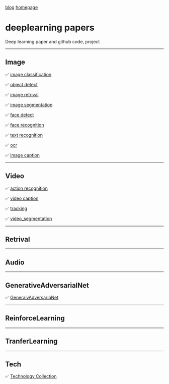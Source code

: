 [blog](https://github.com/shaoxq/deeplearning_papers/blob/maste/blog.md) [homepage](https://github.com/shaoxq/deeplearning_papers/blob/master/homepage.md)

# deeplearning papers
Deep learning paper and github code, project

--------------------------------------------
## Image
:white_check_mark: [image classification](https://github.com/shaoxq/deeplearning_papers/tree/master/Image/image-classification)

:white_check_mark: [object detect](https://github.com/shaoxq/deeplearning_papers/tree/master/Image/object-detect)

:white_check_mark: [image retrival](https://github.com/shaoxq/deeplearning_papers/tree/master/Image/retrival)

:white_check_mark: [image segmentation](https://github.com/shaoxq/deeplearning_papers/tree/master/Image/image-segmentation)

:white_check_mark: [face detect](https://github.com/shaoxq/deeplearning_papers/tree/master/Image/face-detect)

:white_check_mark: [face recognition](https://github.com/shaoxq/deeplearning_papers/tree/master/Image/face-recognition)

:white_check_mark: [text recognition](https://github.com/shaoxq/deeplearning_papers/tree/master/Image/text-recognition)

:white_check_mark: [ocr](https://github.com/shaoxq/deeplearning_papers/tree/master/Image/ocr)

:white_check_mark: [image caption](https://github.com/shaoxq/deeplearning_papers/tree/master/Image/image-caption)

--------------------------------------------
## Video
:white_check_mark: [action recognition](https://github.com/shaoxq/deeplearning_papers/tree/master/Video/action-recognition)

:white_check_mark: [video caption](https://github.com/shaoxq/deeplearning_papers/tree/master/Video/video-caption)

:white_check_mark: [tracking](https://github.com/shaoxq/deeplearning_papers/tree/master/Video/tracking)

:white_check_mark: [video_segmentation](https://github.com/shaoxq/deeplearning_papers/tree/master/Video/video_segmentation)

--------------------------------------------
## Retrival

--------------------------------------------
## Audio


--------------------------------------------
## GenerativeAdversarialNet
:white_check_mark: [GeneraivAdversariaNet](https://github.com/shaoxq/deeplearning_papers/tree/master/GenerativeAdversarialNet)

--------------------------------------------
## ReinforceLearning


--------------------------------------------
## TranferLearning


--------------------------------------------
## Tech
:white_check_mark: [Technology Collection](https://github.com/shaoxq/deeplearning_papers/tree/master/Tech)
